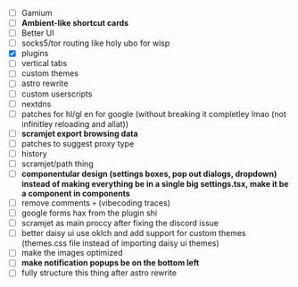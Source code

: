 - [ ] Gamium
- [ ] **Ambient-like shortcut cards**
- [ ] Better UI
- [ ] socks5/tor routing like holy ubo for wisp
- [X] plugins
- [ ] vertical tabs
- [ ] custom themes
- [ ] astro rewrite
- [ ] custom userscripts
- [ ] nextdns
- [ ] patches for hl/gl en for google (without breaking it completley lmao (not infinitley reloading and allat))
- [ ] **scramjet export browsing data**
- [ ] patches to suggest proxy type
- [ ] history
- [ ] scramjet/path thing
- [ ] **componentular design (settings boxes, pop out dialogs, dropdown) instead of making everything be in a single big settings.tsx, make it be a component in components**
- [ ] remove comments :skull: (vibecoding traces)
- [ ] google forms hax from the plugin shi
- [ ] scramjet as main proccy after fixing the discord issue
- [ ] better daisy ui use oklch and add support for custom themes (themes.css file instead of importing daisy ui themes)
- [ ] make the images optimized
- [ ] **make notification popups be on the bottom left**
- [ ] fully structure this thing after astro rewrite